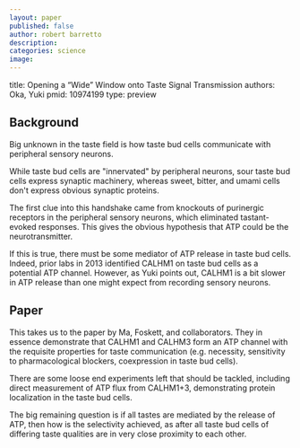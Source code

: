 ```yaml
---
layout: paper
published: false
author: robert barretto
description:
categories: science
image:
---
```


title: Opening a “Wide” Window onto Taste Signal Transmission
authors: Oka, Yuki
pmid: 10974199
type: preview

## Background
Big unknown in the taste field is how taste bud cells communicate with peripheral sensory neurons.

While taste bud cells are "innervated" by peripheral neurons, sour taste bud cells express synaptic machinery, whereas sweet, bitter, and umami cells don't express obvious synaptic proteins.    

The first clue into this handshake came from knockouts of purinergic receptors in the peripheral sensory neurons, which eliminated tastant-evoked responses.  This gives the obvious hypothesis that ATP could be the neurotransmitter.  

If this is true, there must be some mediator of ATP release in taste bud cells.  Indeed, prior labs in 2013 identified CALHM1 on taste bud cells as a potential ATP channel.  However, as Yuki points out, CALHM1 is a bit slower in ATP release than one might expect from recording sensory neurons.

## Paper
This takes us to the paper by Ma, Foskett, and collaborators.  They in essence demonstrate that CALHM1 and CALHM3 form an ATP channel with the requisite properties for taste communication (e.g. necessity, sensitivity to pharmacological blockers, coexpression in taste bud cells).

There are some loose end experiments left that should be tackled, including direct measurement of ATP flux from CALHM1+3, demonstrating protein localization in the taste bud cells.

The big remaining question is if all tastes are mediated by the release of ATP, then how is the selectivity achieved, as after all taste bud cells of differing taste qualities are in very close proximity to each other.

